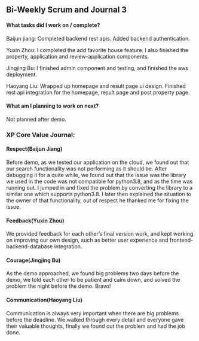 ## Bi-Weekly Scrum and Journal 3

#### What tasks did I work on / complete?
Baijun jiang: Completed backend rest apis. Added backend authentication.<br>

Yuxin Zhou: I completed the add favorite house feature. I also finished the property, application and review-application components. <br>

Jingjing Bu: I finished admin component and testing, and finished the aws deployment. <br>

Haoyang Liu: Wrapped up homepage and result page ui design. Finished rest api integration for the homepage, result page and post property page.<br>

#### What am I planning to work on next?

Not planned after demo.

### XP Core Value Journal:

#### Respect(Baijun Jiang)<br>
Before demo, as we tested our application on the cloud, we found out that our search functionality was not performing as it should be. After debugging it for a quite while, we found out that the issue was the library we used in the code was not compatible for python3.8, and as the time was running out. I jumped in and fixed the problem by converting the library to a similar one which supports python3.8. I later then explained the situation to the owner of that functionality,  out of respect he thanked me for fixing the issue.<br>

#### Feedback(Yuxin Zhou)<br>
We provided feedback for each other’s final version work, and kept working on improving our own design, such as better user experience and frontend-backend-database integration.<br>

#### Courage(Jingjing Bu)<br>
As the demo approached, we found big problems two days before the demo, we told each other to be patient and calm down, and solved the problem  the night before the demo. Bravo!<br>

#### Communication(Haoyang Liu)<br>
Communication is always very important when there are big problems before the deadline. We walked through every detail and everyone gave their valuable thoughts, finally we found out the problem and had the job done.<br>


